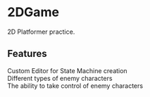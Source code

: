 # 2DGame

2D Platformer practice.

## Features
Custom Editor for State Machine creation <br />
Different types of enemy characters <br />
The ability to take control of enemy characters <br />
